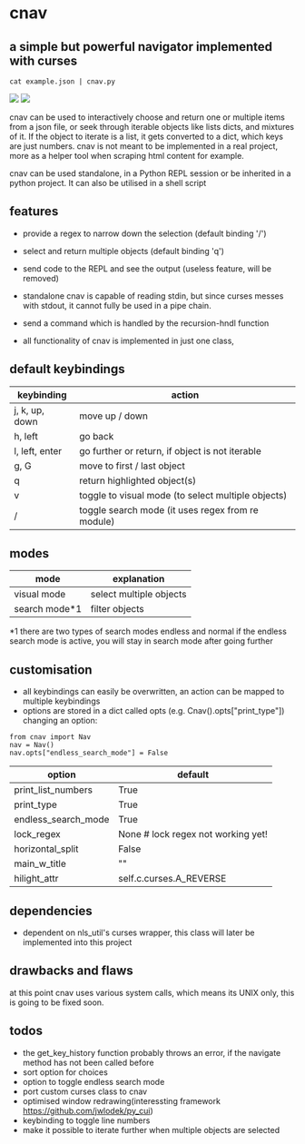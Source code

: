 cnav 
====
## a simple but powerful navigator implemented with curses

`cat example.json | cnav.py`

![](https://imgur.com/5KAiEZ9.gif)
![](https://i.imgur.com/6idnPhj.gif)

cnav can be used to interactively choose and return one or multiple items from a json file,
or seek through iterable objects like lists dicts, and mixtures of it.
If the object to iterate is a list, it gets converted to a dict, which keys are just numbers.
cnav is not meant to be implemented in a real project, more as a helper tool
when scraping html content for example.

cnav can be used standalone, in a Python REPL session or be inherited in a python project.
It can also be utilised in a shell script 

## features
- provide a regex to narrow down the selection (default binding '/')
- select and return multiple objects (default binding 'q')
- send code to the REPL and see the output (useless feature, will be removed)

- standalone cnav is capable of reading stdin, but since curses messes with stdout, 
it cannot fully be used in a pipe chain.
- send a command which is handled by the recursion-hndl function
- all functionality of cnav is implemented in just one class,

## default keybindings 
| keybinding     | action                                             |
|----------------|----------------------------------------------------|
| j, k, up, down | move up / down                                     |
| h, left        | go back                                            |
| l, left, enter | go further or return, if object is not iterable    |
| g, G           | move to first / last object                        |
| q              | return highlighted object(s)                       |
| v              | toggle to visual mode (to select multiple objects) |
| /              | toggle search mode (it uses regex from re module)  |

## modes 
| mode          | explanation             |
|---------------|-------------------------|
| visual mode   | select multiple objects |
| search mode*1 | filter objects          |

*1 there are two types of search modes endless and normal
if the endless search mode is active, you will stay in search mode after going further


## customisation
- all keybindings can easily be overwritten, an action can be mapped to multiple keybindings
- options are stored in a dict called opts (e.g. Cnav().opts["print_type"])
changing an option:
```
from cnav import Nav
nav = Nav()
nav.opts["endless_search_mode"] = False
```

| option              | default                            |
|---------------------|------------------------------------|
| print_list_numbers  | True                               |
| print_type          | True                               |
| endless_search_mode | True                               |
| lock_regex          | None # lock regex not working yet! |
| horizontal_split    | False                              |
| main_w_title        | "<cnav>"                           |
| hilight_attr        | self.c.curses.A_REVERSE            |


## dependencies
- dependent on nls_util's curses wrapper, this class will later be implemented into this project

## drawbacks and flaws
at this point cnav uses various system calls, which means its UNIX only,
this is going to be fixed soon.

## todos
- the get_key_history function probably throws an error, if the navigate method has not been called before
- sort option for choices
- option to toggle endless search mode
- port custom curses class to cnav
- optimised window redrawing(interessting framework https://github.com/jwlodek/py_cui)
- keybinding to toggle line numbers
- make it possible to iterate further when multiple objects are selected 
